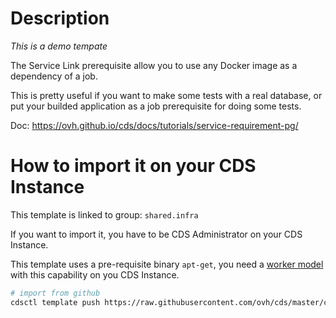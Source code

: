 # Description

*This is a demo tempate*

The Service Link prerequisite allow you to use any Docker image as a dependency of a job.

This is pretty useful if you want to make some tests with a real database, or put your builded application as a job prerequisite for doing some tests.

Doc: https://ovh.github.io/cds/docs/tutorials/service-requirement-pg/


# How to import it on your CDS Instance

This template is linked to group: `shared.infra`

If you want to import it, you have to be CDS Administrator on your CDS Instance.

This template uses a pre-requisite binary `apt-get`, you need a [worker model](https://ovh.github.io/cds/docs/concepts/worker-model/) with this capability on you CDS Instance.

``` bash
# import from github
cdsctl template push https://raw.githubusercontent.com/ovh/cds/master/contrib/workflow-templates/demo-usage-service-postgresql/demo-usage-service-postgresql.yml
```
